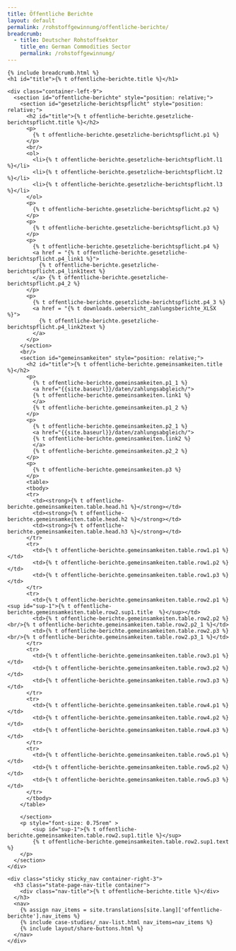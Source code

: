 ```yaml
---
title: Öffentliche Berichte
layout: default
permalink: /rohstoffgewinnung/offentliche-berichte/
breadcrumb:
  - title: Deutscher Rohstoffsektor
    title_en: German Commodities Sector
    permalink: /rohstoffgewinnung/
---
```

<link rel="stylesheet" type="text/css" href="{{ site.baseurl_root }}/css/slick-theme.css"/>
<link rel="stylesheet" type="text/css" href="//cdn.jsdelivr.net/jquery.slick/1.6.0/slick.css"/>

<main class="container-page-wrapper layout-state-pages">
  <section class="container" style="position: relative;">

    {% include breadcrumb.html %}
    <h1 id="title">{% t offentliche-berichte.title %}</h1>

    <div class="container-left-9">
      <section id="offentliche-berichte" style="position: relative;">
        <section id="gesetzliche-berichtspflicht" style="position: relative;">
          <h2 id="title">{% t offentliche-berichte.gesetzliche-berichtspflicht.title %}</h2>
          <p>
            {% t offentliche-berichte.gesetzliche-berichtspflicht.p1 %}
          </p>
          <br/>
          <ol>
            <li>{% t offentliche-berichte.gesetzliche-berichtspflicht.l1 %}</li>
            <li>{% t offentliche-berichte.gesetzliche-berichtspflicht.l2 %}</li>
            <li>{% t offentliche-berichte.gesetzliche-berichtspflicht.l3 %}</li>
          </ol>
          <p>
            {% t offentliche-berichte.gesetzliche-berichtspflicht.p2 %}
          </p>
          <p>
            {% t offentliche-berichte.gesetzliche-berichtspflicht.p3 %}
          </p>
          <p>
            {% t offentliche-berichte.gesetzliche-berichtspflicht.p4 %}
            <a href = "{% t offentliche-berichte.gesetzliche-berichtspflicht.p4_link1 %}">
              {% t offentliche-berichte.gesetzliche-berichtspflicht.p4_link1text %}
            </a> {% t offentliche-berichte.gesetzliche-berichtspflicht.p4_2 %}
          </p>          
          <p>
            {% t offentliche-berichte.gesetzliche-berichtspflicht.p4_3 %}
            <a href = "{% t downloads.uebersicht_zahlungsberichte_XLSX %}">
              {% t offentliche-berichte.gesetzliche-berichtspflicht.p4_link2text %}
            </a>
          </p>
        </section>
        <br/>
        <section id="gemeinsamkeiten" style="position: relative;">
          <h2 id="title">{% t offentliche-berichte.gemeinsamkeiten.title %}</h2>
          <p>
            {% t offentliche-berichte.gemeinsamkeiten.p1_1 %}
            <a href="{{site.baseurl}}/daten/zahlungsabgleich/">
            {% t offentliche-berichte.gemeinsamkeiten.link1 %}
            </a>
            {% t offentliche-berichte.gemeinsamkeiten.p1_2 %}
          </p>
          <p>
            {% t offentliche-berichte.gemeinsamkeiten.p2_1 %}
            <a href="{{site.baseurl}}/daten/zahlungsabgleich/">
            {% t offentliche-berichte.gemeinsamkeiten.link2 %}
            </a>
            {% t offentliche-berichte.gemeinsamkeiten.p2_2 %}
          </p>
          <p>
            {% t offentliche-berichte.gemeinsamkeiten.p3 %}
          </p>
          <table>
          <tbody>
          <tr>
            <td><strong>{% t offentliche-berichte.gemeinsamkeiten.table.head.h1 %}</strong></td>
            <td><strong>{% t offentliche-berichte.gemeinsamkeiten.table.head.h2 %}</strong></td>
            <td><strong>{% t offentliche-berichte.gemeinsamkeiten.table.head.h3 %}</strong></td>
          </tr>
          <tr>
            <td>{% t offentliche-berichte.gemeinsamkeiten.table.row1.p1 %}</td>
            <td>{% t offentliche-berichte.gemeinsamkeiten.table.row1.p2 %}</td>
            <td>{% t offentliche-berichte.gemeinsamkeiten.table.row1.p3 %}</td>
          </tr>
          <tr>
            <td>{% t offentliche-berichte.gemeinsamkeiten.table.row2.p1 %}<sup id="sup-1">{% t offentliche-berichte.gemeinsamkeiten.table.row2.sup1.title  %}</sup></td>
            <td>{% t offentliche-berichte.gemeinsamkeiten.table.row2.p2 %}<br/>{% t offentliche-berichte.gemeinsamkeiten.table.row2.p2_1 %}</td>
            <td>{% t offentliche-berichte.gemeinsamkeiten.table.row2.p3 %}<br/>{% t offentliche-berichte.gemeinsamkeiten.table.row2.p3_1 %}</td>
          </tr>
          <tr>
            <td>{% t offentliche-berichte.gemeinsamkeiten.table.row3.p1 %}</td>
            <td>{% t offentliche-berichte.gemeinsamkeiten.table.row3.p2 %}</td>
            <td>{% t offentliche-berichte.gemeinsamkeiten.table.row3.p3 %}</td>
          </tr>
          <tr>
            <td>{% t offentliche-berichte.gemeinsamkeiten.table.row4.p1 %}</td>
            <td>{% t offentliche-berichte.gemeinsamkeiten.table.row4.p2 %}</td>
            <td>{% t offentliche-berichte.gemeinsamkeiten.table.row4.p3 %}</td>
          </tr>
          <tr>
            <td>{% t offentliche-berichte.gemeinsamkeiten.table.row5.p1 %}</td>
            <td>{% t offentliche-berichte.gemeinsamkeiten.table.row5.p2 %}</td>
            <td>{% t offentliche-berichte.gemeinsamkeiten.table.row5.p3 %}</td>
          </tr>
          </tbody>
        </table>

        </section>
        <p style="font-size: 0.75rem" >
            <sup id="sup-1">{% t offentliche-berichte.gemeinsamkeiten.table.row2.sup1.title %}</sup>
            {% t offentliche-berichte.gemeinsamkeiten.table.row2.sup1.text %}
        </p>        
      </section>
    </div>

    <div class="sticky sticky_nav container-right-3">
      <h3 class="state-page-nav-title container">
        <div class="nav-title">{% t offentliche-berichte.title %}</div>
      </h3>
      <nav>
        {% assign nav_items = site.translations[site.lang]['offentliche-berichte'].nav_items %}
        {% include case-studies/_nav-list.html nav_items=nav_items %}
        {% include layout/share-buttons.html %}
      </nav>
    </div>
  </section>
</main>

<script src="https://ajax.googleapis.com/ajax/libs/jquery/1.12.4/jquery.min.js"></script>
<script type="text/javascript" src="//cdn.jsdelivr.net/jquery.slick/1.6.0/slick.min.js"></script>
<script type="text/javascript" src="{{ site.baseurl_root }}/js/lib/static.min.js" charset="utf-8"></script>
